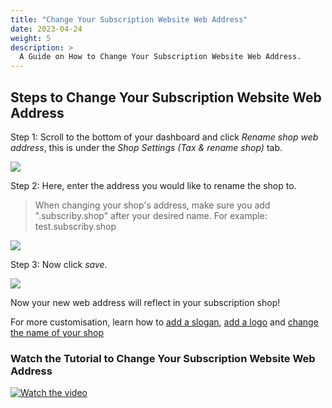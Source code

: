 ```yaml
---
title: "Change Your Subscription Website Web Address"
date: 2023-04-24
weight: 5
description: >
  A Guide on How to Change Your Subscription Website Web Address.
---
```


## Steps to Change Your Subscription Website Web Address

Step 1: Scroll to the bottom of your dashboard and click *Rename shop web address*, this is under the *Shop Settings (Tax & rename shop)* tab.

![](https://subscribie.co.uk/blog/content/images/size/w1000/2023/04/image-3.png)

Step 2: Here, enter the address you would like to rename the shop to.

>When changing your shop's address, make sure you add ".subscriby.shop" after your desired name. For example: test.subscriby.shop

![](https://subscribie.co.uk/blog/content/images/size/w1000/2023/04/image-5.png)

Step 3: Now click *save.*

![](https://subscribie.co.uk/blog/content/images/size/w1000/2023/04/image-4.png)

Now your new web address will reflect in your subscription shop! 

For more customisation, learn how to [add a slogan](https://docs.subscribie.co.uk/docs/tasks/add-a-slogan/), [add a logo](https://docs.subscribie.co.uk/docs/tasks/add-a-logo-to-a-shop) and [change the name of your shop](https://docs.subscribie.co.uk/docs/tasks/change-the-name-of-your-shop/)

### Watch the Tutorial to Change Your Subscription Website Web Address

[![Watch the video](https://github.com/Subscribie/subscribie/assets/30567984/77a0e166-9893-476c-9847-307fc98f5f40)](https://youtu.be/Xq1J1FqtjyM)